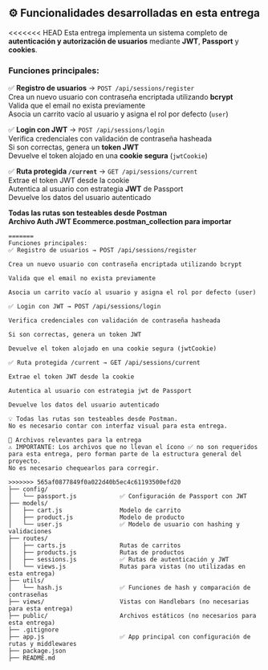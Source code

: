 ## ⚙️ Funcionalidades desarrolladas en esta entrega

<<<<<<< HEAD
Esta entrega implementa un sistema completo de **autenticación y autorización de usuarios** mediante **JWT**, **Passport** y **cookies**.

### Funciones principales:

✅ **Registro de usuarios** → `POST /api/sessions/register`  
Crea un nuevo usuario con contraseña encriptada utilizando **bcrypt**  
Valida que el email no exista previamente  
Asocia un carrito vacío al usuario y asigna el rol por defecto (`user`)  

✅ **Login con JWT** → `POST /api/sessions/login`  
Verifica credenciales con validación de contraseña hasheada  
Si son correctas, genera un **token JWT**  
Devuelve el token alojado en una **cookie segura** (`jwtCookie`)  

✅ **Ruta protegida `/current`** → `GET /api/sessions/current`  
Extrae el token JWT desde la cookie  
Autentica al usuario con estrategia **JWT** de Passport  
Devuelve los datos del usuario autenticado  

**Todas las rutas son testeables desde Postman**  
**Archivo Auth JWT Ecommerce.postman_collection para importar**  



```plaintext
=======
Funciones principales:
✅ Registro de usuarios → POST /api/sessions/register

Crea un nuevo usuario con contraseña encriptada utilizando bcrypt

Valida que el email no exista previamente

Asocia un carrito vacío al usuario y asigna el rol por defecto (user)

✅ Login con JWT → POST /api/sessions/login

Verifica credenciales con validación de contraseña hasheada

Si son correctas, genera un token JWT

Devuelve el token alojado en una cookie segura (jwtCookie)

✅ Ruta protegida /current → GET /api/sessions/current

Extrae el token JWT desde la cookie

Autentica al usuario con estrategia jwt de Passport

Devuelve los datos del usuario autenticado

💡 Todas las rutas son testeables desde Postman.
No es necesario contar con interfaz visual para esta entrega.

📁 Archivos relevantes para la entrega
⚠️ IMPORTANTE: Los archivos que no llevan el ícono ✅ no son requeridos para esta entrega, pero forman parte de la estructura general del proyecto.
No es necesario chequearlos para corregir.

>>>>>>> 565af0877849f0a022d40b5ec4c61193500efd20
├── config/
│   └── passport.js            ✅ Configuración de Passport con JWT
├── models/
│   ├── cart.js                Modelo de carrito
│   ├── product.js             Modelo de producto
│   └── user.js                ✅ Modelo de usuario con hashing y validaciones
├── routes/
│   ├── carts.js               Rutas de carritos
│   ├── products.js            Rutas de productos
│   ├── sessions.js            ✅ Rutas de autenticación y JWT
│   └── views.js               Rutas para vistas (no utilizadas en esta entrega)
├── utils/
│   └── hash.js                ✅ Funciones de hash y comparación de contraseñas
├── views/                     Vistas con Handlebars (no necesarias para esta entrega)
├── public/                    Archivos estáticos (no necesarios para esta entrega)
├── .gitignore
├── app.js                     ✅ App principal con configuración de rutas y middlewares
├── package.json
├── README.md
